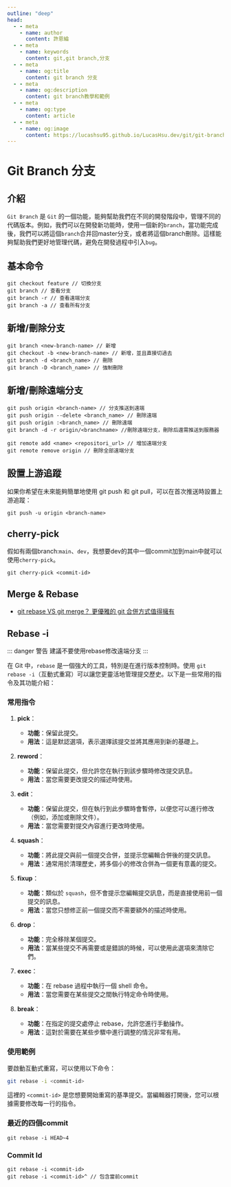 ```yaml
---
outline: "deep"
head:
  - - meta
    - name: author
      content: 許恩綸
  - - meta
    - name: keywords
      content: git,git branch,分支
  - - meta
    - name: og:title
      content: git branch 分支
  - - meta
    - name: og:description
      content: git branch教學和範例
  - - meta
    - name: og:type
      content: article
  - - meta
    - name: og:image
      content: https://lucashsu95.github.io/LucasHsu.dev/git/git-branch.html
---
```

# Git Branch 分支

## 介紹
`Git Branch` 是 `Git` 的一個功能，能夠幫助我們在不同的開發階段中，管理不同的代碼版本。例如，我們可以在開發新功能時，使用一個新的`branch`，當功能完成後，我們可以將這個`branch`合并回master分支，或者將這個branch刪除。這樣能夠幫助我們更好地管理代碼，避免在開發過程中引入`bug`。

## 基本命令

```shell
git checkout feature // 切換分支
git branch // 查看分支
git branch -r // 查看遠端分支
git branch -a // 查看所有分支
```

## 新增/刪除**分支**
```shell
git branch <new-branch-name> // 新增
git checkout -b <new-branch-name> // 新增，並且直接切過去
git branch -d <branch_name> // 刪除
git branch -D <branch_name> // 強制刪除
```

## 新增/刪除**遠端分支**
```shell
git push origin <branch-name> // 分支推送到遠端
git push origin --delete <branch_name> // 刪除遠端
git push origin :<branch_name> // 刪除遠端
git branch -d -r origin/<branchname> //刪除遠端分支，刪除后還需推送到服務器

git remote add <name> <repositori_url> // 增加遠端分支
git remote remove origin // 刪除全部遠端分支
```

## 設置上游追蹤

如果你希望在未來能夠簡單地使用 git push 和 git pull，可以在首次推送時設置上游追蹤：

```shell
git push -u origin <branch-name>
```

## cherry-pick

假如有兩個branch:`main`、`dev`，我想要dev的其中一個commit加到main中就可以使用`cherry-pick`。

```shell
git cherry-pick <commit-id>
```

## Merge & Rebase

- [git rebase VS git merge？ 更優雅的 git 合併方式值得擁有](https://www.cnblogs.com/FraserYu/p/11192840.html)

## Rebase -i

::: danger 警告
建議不要使用rebase修改遠端分支
:::

在 Git 中，`rebase` 是一個強大的工具，特別是在進行版本控制時。使用 `git rebase -i`（互動式重寫）可以讓您更靈活地管理提交歷史。以下是一些常用的指令及其功能介紹：

### 常用指令

1. **pick**：
   - **功能**：保留此提交。
   - **用法**：這是默認選項，表示選擇該提交並將其應用到新的基礎上。

2. **reword**：
   - **功能**：保留此提交，但允許您在執行到該步驟時修改提交訊息。
   - **用法**：當您需要更改提交的描述時使用。

3. **edit**：
   - **功能**：保留此提交，但在執行到此步驟時會暫停，以便您可以進行修改（例如，添加或刪除文件）。
   - **用法**：當您需要對提交內容進行更改時使用。

4. **squash**：
   - **功能**：將此提交與前一個提交合併，並提示您編輯合併後的提交訊息。
   - **用法**：通常用於清理歷史，將多個小的修改合併為一個更有意義的提交。

5. **fixup**：
   - **功能**：類似於 `squash`，但不會提示您編輯提交訊息，而是直接使用前一個提交的訊息。
   - **用法**：當您只想修正前一個提交而不需要額外的描述時使用。

6. **drop**：
   - **功能**：完全移除某個提交。
   - **用法**：當某些提交不再需要或是錯誤的時候，可以使用此選項來清除它們。

7. **exec**：
   - **功能**：在 rebase 過程中執行一個 shell 命令。
   - **用法**：當您需要在某些提交之間執行特定命令時使用。

8. **break**：
   - **功能**：在指定的提交處停止 rebase，允許您進行手動操作。
   - **用法**：這對於需要在某些步驟中進行調整的情況非常有用。

### 使用範例

要啟動互動式重寫，可以使用以下命令：

```bash
git rebase -i <commit-id>
```

這裡的 `<commit-id>` 是您想要開始重寫的基準提交。當編輯器打開後，您可以根據需要修改每一行的指令。

### 最近的四個commit

```shell
git rebase -i HEAD~4
```
### Commit Id

```shell
git rebase -i <commit-id>
git rebase -i <commit-id>^ // 包含當前commit
```